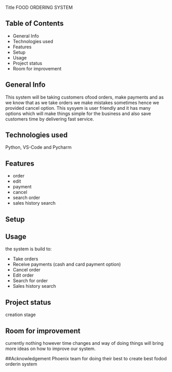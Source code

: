 Title
FOOD ORDERING SYSTEM

## Table of Contents

- General Info
- Technologies used
- Features
- Setup
- Usage
- Project status
- Room for improvement

## General Info
This system will be taking customers ofood orders, make payments and as we know that as we take orders we make mistakes sometimes hence we provided cancel option. This sysyem is user friendly and it has many options which will make things simple for the business and also save customers time by delivering fast service.

## Technologies used
Python, VS-Code and Pycharm

## Features
- order
- edit
- payment
- cancel
- search order
- sales history search

## Setup

## Usage
the system is build to:
- Take orders
- Receive payments (cash and card payment option)
- Cancel order
- Edit order
- Search for order
- Sales history search 

## Project status
creation stage
## Room for improvement
currently nothing however time changes and way of doing things will bring more ideas on how to improve our system.

##Acknowledgement
Phoenix team for doing their best to create best fodod orderin system
